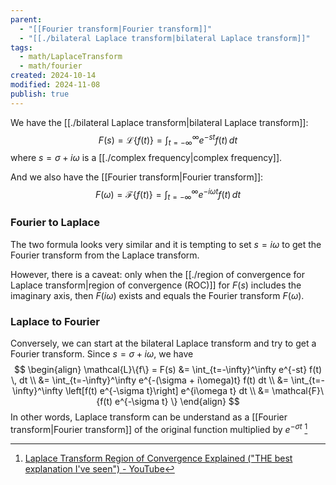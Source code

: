 ```yaml
---
parent:
  - "[[Fourier transform|Fourier transform]]"
  - "[[./bilateral Laplace transform|bilateral Laplace transform]]"
tags:
  - math/LaplaceTransform
  - math/fourier
created: 2024-10-14
modified: 2024-11-08
publish: true
---
```

We have the [[./bilateral Laplace transform|bilateral Laplace transform]]:
$$
F(s) = \mathcal{L}\{f(t)\} = \int_{t=-\infty}^\infty e^{-st} f(t) \, dt
$$
where $s = \sigma + i\omega$ is a [[./complex frequency|complex frequency]].

And we also have the [[Fourier transform|Fourier transform]]:
$$
F(\omega) = \mathcal{F}\{f(t)\} = \int_{t=-\infty}^\infty e^{-i \omega t} f(t) \, dt
$$

### Fourier to Laplace
The two formula looks very similar and it is tempting to set $s = i \omega$ to get the Fourier transform from the Laplace transform.

However, there is a caveat: only when the [[./region of convergence for Laplace transform|region of convergence (ROC)]] for $F(s)$ includes the imaginary axis, then $F(i\omega)$ exists and equals the Fourier transform $F(\omega)$.

### Laplace to Fourier
Conversely, we can start at the bilateral Laplace transform and try to get a Fourier transform. Since $s = \sigma + i \omega$, we have
$$
\begin{align}
\mathcal{L}\{f\} = F(s) &= \int_{t=-\infty}^\infty e^{-st} f(t) \, dt \\
&= \int_{t=-\infty}^\infty e^{-(\sigma + i\omega)t} f(t) dt \\
&= \int_{t=-\infty}^\infty \left[f(t) e^{-\sigma t}\right] e^{i\omega t} dt \\
&= \mathcal{F}\{f(t) e^{-\sigma t} \}
\end{align}
$$
In other words, Laplace transform can be understand as a [[Fourier transform|Fourier transform]] of the original function multiplied by $e^{-\sigma t}$ [^1]

[^1]: [Laplace Transform Region of Convergence Explained ("THE best explanation I've seen") - YouTube](https://www.youtube.com/watch?v=SexBL1OlhhU)